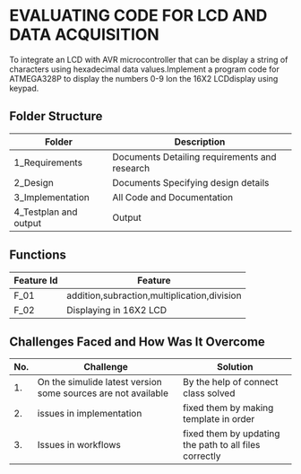 # EVALUATING CODE FOR LCD AND DATA ACQUISITION
To integrate an LCD with AVR microcontroller that can be display a string of characters using hexadecimal data values.Implement a program code for ATMEGA328P to display the numbers 0-9 lon the 16X2 LCDdisplay using keypad.

## Folder Structure

|Folder|Description|
|------|-----------|
|1_Requirements|Documents Detailing requirements and research|
|2_Design|Documents Specifying design details|
|3_Implementation|All Code and Documentation|
|4_Testplan and output|Output|

## Functions

|Feature Id|Feature|
|----------|-------|
|F_01|addition,subraction,multiplication,division|
|F_02|Displaying in 16X2 LCD|

## Challenges Faced and How Was It Overcome

|No.|Challenge|Solution|
|---|---------|--------|
|1.|On the simulide latest version some sources are not available|By the help of connect class solved|
|2.|issues in implementation|fixed them by making template in order|
|3.|Issues in workflows|fixed them by updating the path to all files correctly|
